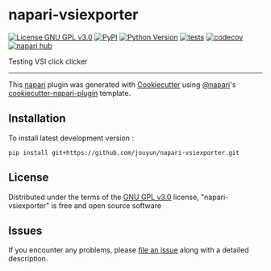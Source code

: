# napari-vsiexporter

[![License GNU GPL v3.0](https://img.shields.io/pypi/l/napari-vsiexporter.svg?color=green)](https://github.com/jouyun/napari-vsiexporter/raw/main/LICENSE)
[![PyPI](https://img.shields.io/pypi/v/napari-vsiexporter.svg?color=green)](https://pypi.org/project/napari-vsiexporter)
[![Python Version](https://img.shields.io/pypi/pyversions/napari-vsiexporter.svg?color=green)](https://python.org)
[![tests](https://github.com/jouyun/napari-vsiexporter/workflows/tests/badge.svg)](https://github.com/jouyun/napari-vsiexporter/actions)
[![codecov](https://codecov.io/gh/jouyun/napari-vsiexporter/branch/main/graph/badge.svg)](https://codecov.io/gh/jouyun/napari-vsiexporter)
[![napari hub](https://img.shields.io/endpoint?url=https://api.napari-hub.org/shields/napari-vsiexporter)](https://napari-hub.org/plugins/napari-vsiexporter)

Testing VSI click clicker

----------------------------------

This [napari] plugin was generated with [Cookiecutter] using [@napari]'s [cookiecutter-napari-plugin] template.

<!--
Don't miss the full getting started guide to set up your new package:
https://github.com/napari/cookiecutter-napari-plugin#getting-started

and review the napari docs for plugin developers:
https://napari.org/stable/plugins/index.html
-->

## Installation

To install latest development version :

    pip install git+https://github.com/jouyun/napari-vsiexporter.git


## License

Distributed under the terms of the [GNU GPL v3.0] license,
"napari-vsiexporter" is free and open source software

## Issues

If you encounter any problems, please [file an issue] along with a detailed description.

[napari]: https://github.com/napari/napari
[Cookiecutter]: https://github.com/audreyr/cookiecutter
[@napari]: https://github.com/napari
[MIT]: http://opensource.org/licenses/MIT
[BSD-3]: http://opensource.org/licenses/BSD-3-Clause
[GNU GPL v3.0]: http://www.gnu.org/licenses/gpl-3.0.txt
[GNU LGPL v3.0]: http://www.gnu.org/licenses/lgpl-3.0.txt
[Apache Software License 2.0]: http://www.apache.org/licenses/LICENSE-2.0
[Mozilla Public License 2.0]: https://www.mozilla.org/media/MPL/2.0/index.txt
[cookiecutter-napari-plugin]: https://github.com/napari/cookiecutter-napari-plugin

[file an issue]: https://github.com/jouyun/napari-vsiexporter/issues

[napari]: https://github.com/napari/napari
[tox]: https://tox.readthedocs.io/en/latest/
[pip]: https://pypi.org/project/pip/
[PyPI]: https://pypi.org/
